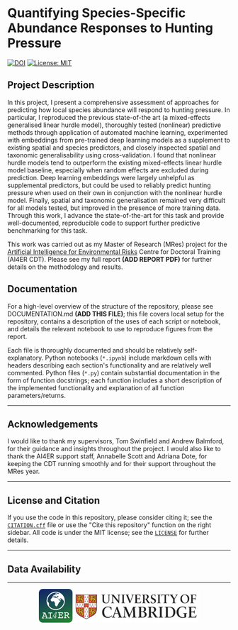 # Quantifying Species-Specific Abundance Responses to Hunting Pressure

[![DOI](https://zenodo.org/badge/777825592.svg)](https://zenodo.org/doi/10.5281/zenodo.12571509) [![License: MIT](https://img.shields.io/badge/License-MIT-yellow.svg)](https://opensource.org/licenses/MIT)


## Project Description

In this project, I present a comprehensive assessment of approaches for predicting how local species abundance will respond to hunting pressure. In particular, I reproduced the previous state-of-the art (a mixed-effects generalised linear hurdle model), thoroughly tested (nonlinear) predictive methods through application of automated machine learning, experimented with embeddings from pre-trained deep learning models as a supplement to existing spatial and species predictors, and closely inspected spatial and taxonomic generalisability using cross-validation. I found that nonlinear hurdle models tend to outperform the existing mixed-effects linear hurdle model baseline, especially when random effects are excluded during prediction. Deep learning embeddings were largely unhelpful as supplemental predictors, but could be used to reliably predict hunting pressure when used on their own in conjunction with the nonlinear hurdle model. Finally, spatial and taxonomic generalisation remained very difficult for all models tested, but improved in the presence of more training data. Through this work, I advance the state-of-the-art for this task and provide well-documented, reproducible code to support further predictive benchmarking for this task.

This work was carried out as my Master of Research (MRes) project for the [Artificial Intelligence for Environmental Risks](https://ai4er-cdt.esc.cam.ac.uk/) Centre for Doctoral Training (AI4ER CDT). Please see my full report **(ADD REPORT PDF)** for further details on the methodology and results.

## Documentation

For a high-level overview of the structure of the repository, please see DOCUMENTATION.md **(ADD THIS FILE)**; this file covers local setup for the repository, contains a description of the uses of each script or notebook, and details the relevant notebook to use to reproduce figures from the report. 

Each file is thoroughly documented and should be relatively self-explanatory. Python notebooks (`*.ipynb`) include markdown cells with headers describing each section's functionality and are relatively well commented. Python files (`*.py`) contain substantial documentation in the form of function docstrings; each function includes a short description of the implemented functionality and explanation of all function parameters/returns.

-----

## Acknowledgements

I would like to thank my supervisors, Tom Swinfield and Andrew Balmford, for their guidance and insights throughout the project. I would also like to thank the AI4ER support staff, Annabelle Scott and Adriana Dote, for keeping the CDT running smoothly and for their support throughout the MRes year.

-----

## License and Citation

If you use the code in this repository, please consider citing it; see the [`CITATION.cff`](CITATION.cff) file or use the "Cite this repository" function on the right sidebar. All code is under the MIT license; see the [`LICENSE`](LICENSE) for further details.

-----

## Data Availability

-----

<p align="middle">
  <a href="https://ai4er-cdt.esc.cam.ac.uk/"><img src="assets/ai4er_logo.png" width="15%"/></a>
  <a href="https://www.cam.ac.uk/"><img src="assets/cambridge_logo.png" width="56%"/></a>
</p>
